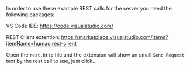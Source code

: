 In order to use these example REST calls for the server you need the following packages:

VS Code IDE: https://code.visualstudio.com/

REST Client extention: https://marketplace.visualstudio.com/items?itemName=humao.rest-client

Open the `rest.http` file and the extension will show an small `Send Request` text  by the rest call to use, just click...